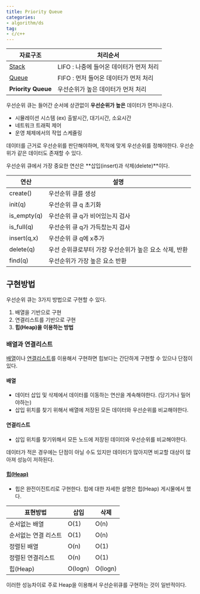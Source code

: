 ```yaml
---
title: Priority Queue
categories:
- algorithm/ds
tag:
- c/c++
---
```


| 자료구조                                                     | 처리순서                                |
| ------------------------------------------------------------ | --------------------------------------- |
| [Stack](https://dh00023.github.io/algorithm/ds/2018/04/24/algorithm-9/) | LIFO : 나중에 들어온 데이터가 먼저 처리 |
| [Queue](https://dh00023.github.io/algorithm/ds/2018/04/25/algorithm-10/) | FIFO : 먼저 들어온 데이터가 먼저 처리   |
| **Priority Queue**                                           | 우선순위가 높은 데이터가 먼저 처리      |

우선순위 큐는 들어간 순서에 상관없이 **우선순위가 높은** 데이터가 먼저나온다.

- 시뮬레이션 시스템 (ex) 출발시간, 대기시간, 소요시간
- 네트워크 트래픽 제어
- 운영 체제에서의 작업 스케쥴링

데이터를 근거로 우선순위를 판단해야하며, 목적에 맞게 우선순위를 정해야한다. 우선순위가 같은 데이터도 존재할 수 있다.

우선순위 큐에서 가장 중요한 연산은 **삽입(insert)과 삭제(delete)**이다.

| 연산        | 설명                                                   |
| ----------- | ------------------------------------------------------ |
| create()    | 우선순위 큐를 생성                                     |
| init(q)     | 우선순위 큐 q 초기화                                   |
| is_empty(q) | 우선순위 큐 q가 비어있는지 검사                        |
| is_full(q)  | 우선순위 큐 q가 가득찼는지 검사                        |
| insert(q,x) | 우선순위 큐 q에 x추가                                  |
| delete(q)   | 우선 순위큐로부터 가장 우선순위가 높은 요소 삭제, 반환 |
| find(q)     | 우선순위가 가장 높은 요소 반환                         |



## 구현방법

우선순위 큐는 3가지 방법으로 구현할 수 있다.

1. 배열을 기반으로 구현
2. 연결리스트를 기반으로 구현
3. **힙(Heap)을 이용하는 방법**



### 배열과 연결리스트

[배열](https://dh00023.github.io/algorithm/ds/2018/04/21/algorithm-5/)이나 [연결리스트](https://dh00023.github.io/algorithm/ds/2018/04/23/algorithm-8/)를 이용해서 구현하면 힙보다는 간단하게 구현할 수 있으나 단점이 있다.

#### 배열 

- 데이터 삽입 및 삭제에서 데이터를 이동하는 연산을 계속해야한다. (당기거나 밀어야하는)
- 삽입 위치를 찾기 위해서 배열에 저장된 모든 데이터와 우선순위를 비교해야한다.

#### 연결리스트

- 삽입 위치를 찾기위해서 모든 노드에 저장된 데이터와 우선순위를 비교해야한다.

데이터가 적은 경우에는 단점이 아닐 수도 있지만 데이터가 많아지면 비교할 대상이 많아져 성능이 저하된다.

#### [힙(Heap)](https://dh00023.github.io/algorithm/ds/2018/06/02/algorithm-heap/)

- 힙은 완전이진트리로 구현한다. 힙에 대한 자세한 설명은 힙(Heap) 게시물에서 했다.

| 표현방법             | 삽입    | 삭제    |
| -------------------- | ------- | ------- |
| 순서없는 배열        | O(1)    | O(n)    |
| 순서없는 연결 리스트 | O(1)    | O(n)    |
| 정렬된 배열          | O(n)    | O(1)    |
| 정렬된 연결리스트    | O(n)    | O(1)    |
| 힙(Heap)             | O(logn) | O(logn) |

이러한 성능차이로 주로 Heap을 이용해서 우선순위큐를 구현하는 것이 일반적이다.

